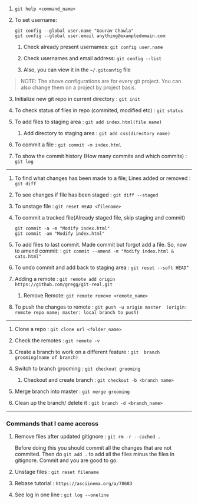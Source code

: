 1. `git help <command_name>`

2. To set username:

    ```
    git config --global user.name "Gourav Chawla"
    git config --global user.email anything@exampledomain.com
    ```

    1. Check already present usernames: `git config user.name`

    2. Check usernames and email address: `git config --list`

    3. Also, you can view it in the `~/.gitconfig` file
    
> NOTE: The above configurations are for every git project. You can also change them on a project by project basis.

3. Initialize new git repo in current directory
				: `git init`

4. To check status of files in repo (commited, modified etc)
				: `git status`

5. To add files to staging area
				: `git add index.html(file name)`

    1. Add directory to staging area
				: `git add css(directory name)`

6. To commit a file
				: `git commit -m index.html`

7. To show the commit history (How many commits and which commits)
				: `git log`


******************************************************************************

1. To find what changes has been made to a file; Lines added or removed
				: `git diff`

2.  To see changes if file has been staged
				: `git diff --staged`

3. To unstage file
				: `git reset HEAD <filename>`

4. To commit a tracked file(Already staged file, skip staging and commit)
    ```
    git commit -a -m "Modify index.html"
    git commit -am "Modify index.html"
    ```

5. To add files to last commit. Made commit but forgot add a file. So, now to amend commit:
				: `git commit --amend -m "Modify index.html & cats.html"`

6. To undo commit and add back to staging area
				: `git reset --soft HEAD^`

7. Adding a remote
				: `git remote add origin https://github.com/gregg/git-real.git`
    1. Remove Remote: `git remote remove <remote_name>`

8. To push the changes to remote
				: `git push -u origin master  (origin: remote repo name; master: local branch to push)`

******************************************************************************

1. Clone a repo
				: `git clone url <folder_name>`

2. Check the remotes
				: `git remote -v`

3. Create a branch to work on a different feature
				: `git  branch grooming(name of branch)`

4. Switch to branch grooming
				: `git checkout grooming`
				
    1. Checkout and create branch
				: `git checkout -b <branch name>`


5. Merge branch into master
				: `git merge grooming`

6. Clean up the branch/ delete it
				: `git branch -d <branch_name>`



******************************************************************************

### Commands that I came accross

1. Remove files after updated gitignore
        : `git rm -r --cached .`
        
    Before doing this you should commit all the changes that are not commited. 
    Then do `git add .` to add all the files minus the files in gitignore. Commit and you are good to go.

2. Unstage files :
			`git reset filename`

3. Rebase tutorial :
    `https://asciinema.org/a/78683`

4. See log in one line :
    `git log --oneline`
